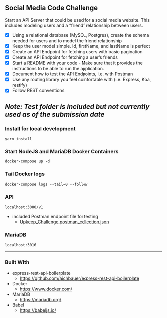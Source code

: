 ## Social Media Code Challenge

Start an API Server that could be used for a social media website. This includes modeling users and a “friend” relationship between users.

- [x] Using a relational database (MySQL, Postgres), create the schema needed for users and to model the friend relationship
- [x] Keep the user model simple. Id, firstName, and lastName is perfect
- [x] Create an API Endpoint for fetching users with basic pagination
- [x] Create an API Endpoint for fetching a user’s friends
- [x] Start a README with your code - Make sure that it provides the instructions to be able to run the application. 
- [x] Document how to test the API Endpoints, i.e. with Postman
- [x] Use any routing library you feel comfortable with (i.e. Express, Koa, restify)
- [x] Follow REST conventions

*Note: Test folder is included but not currently used as of the submission date*
---

### Install for local development
`yarn install`
### Start NodeJS and MariaDB Docker Containers
`docker-compose up -d`
### Tail Docker logs
`docker-compose logs --tail=0 --follow`
### API
`localhost:3000/v1`
  - included Postman endpoint file for testing
    - [Upkeep_Challenge.postman_collection.json](https://github.com/rgjr/social-media-code-challenge/blob/master/UpKeep_Challenge.postman_collection.json)
### MariaDB
`localhost:3016`

---

### Built With
- express-rest-api-boilerplate
  - https://github.com/aichbauer/express-rest-api-boilerplate
- Docker
  - https://www.docker.com/
- MariaDB
  - https://mariadb.org/
- Babel
  - https://babeljs.io/